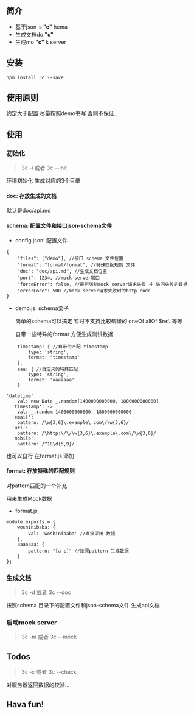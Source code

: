 ## 简介
* 基于json-s **"c"** hema
* 生成文档do **"c"**
* 生成mo **"c"** k server

## 安装

```
npm install 3c --save
```

## 使用原则
约定大于配置
尽量按照demo书写
否则不保证..

## 使用
### 初始化
> 3c -i 或者 3c --init

环境初始化 生成对应的3个目录

#### doc: 存放生成的文档

默认是doc/api.md

#### schema: 配置文件和接口json-schema文件
- config.json: 配置文件

```
{
    "files": ["demo"], //接口 schema 文件位置
    "format": "format/format", //特殊匹配规则 文件
    "doc": "doc/api.md", //生成文档位置
    "port": 1234, //mock server端口
    "forceError": false, //是否强制mock server请求失败 并 访问失败的数据
    "errorCode": 500 //mock server请求失败时的http code
}
```
- demo.js: schema栗子

    简单的schema可以搞定 暂时不支持比较碉堡的 oneOf allOf $ref..等等

    自带一些特殊的format 方便生成测试数据


```
    timestamp: { //自带的匹配 timestamp
        type: 'string',
        format: 'timestamp'
    },
    aaa: { //自定义的特殊匹配
        type: 'string',
        format: 'aaaaaaa'
    }
```

```
'datetime':
    val: new Date _.random(1400000000000, 1800000000000)
  'timestamp': ->
    val: _.random 1400000000000, 1800000000000
  'email':
    pattern: /\w{3,6}\.example\.com\/\w{3,6}/
  'uri':
    pattern: /\http:\/\/\w{3,6}\.example\.com\/\w{3,6}/
  'mobile':
    pattern: /^18\d{5,9}/
```

也可以自行 在format.js 添加

#### format: 存放特殊的匹配规则

对pattern匹配的一个补充

用来生成Mock数据

- format.js

```
module.exports = {
    woshinibaba: {
        val: 'woshinibaba' //直接采用 数据
    },
    aaaaaaa: {
        pattern: "[a-c]" //按照pattern 生成数据
    }
};
```

### 生成文档
> 3c -d 或者 3c --doc

按照schema 目录下的配置文件和json-schema文件 生成api文档

### 启动mock server

> 3c -m 或者 3c --mock

## Todos

> 3c -c 或者 3c --check

对服务器返回数据的校验...


## Hava fun!
